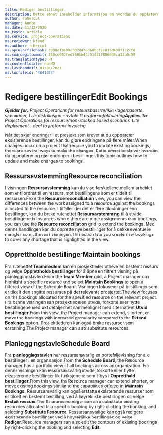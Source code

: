 ```yaml
---
title: Rediger bestillinger
description: Dette emnet inneholder informasjon om hvordan du oppdaterer og gjør endringer i bestillinger.
author: ruhercul
manager: Annbe
ms.date: 11/12/2020
ms.topic: article
ms.service: project-operations
ms.reviewer: kfend
ms.author: ruhercul
ms.openlocfilehash: 3980df0608c387d47ad68bbf2e816d408f1c2cf0
ms.sourcegitcommit: 260ce052fed760bb44c514517806049ca13a5459
ms.translationtype: HT
ms.contentlocale: nb-NO
ms.lasthandoff: 01/08/2021
ms.locfileid: "4841378"
---
```

# <a name="edit-bookings"></a><span data-ttu-id="f0969-103">Redigere bestillinger</span><span class="sxs-lookup"><span data-stu-id="f0969-103">Edit Bookings</span></span>

<span data-ttu-id="f0969-104">_**Gjelder for:** Project Operations for ressursbaserte/ikke-lagerbaserte scenarioer, Lite-distribusjon – avtale til proformafakturering_</span><span class="sxs-lookup"><span data-stu-id="f0969-104">_**Applies To:** Project Operations for resource/non-stocked based scenarios, Lite deployment - deal to proforma invoicing_</span></span>


<span data-ttu-id="f0969-105">Når det skjer endringer i et prosjekt som krever at du oppdaterer eksisterende bestillinger, kan du gjøre endringene på flere måter.</span><span class="sxs-lookup"><span data-stu-id="f0969-105">When changes occur on a project that require you to update existing bookings, there are several ways to make the changes.</span></span> <span data-ttu-id="f0969-106">Dette emnet beskriver hvordan du oppdaterer og gjør endringer i bestillinger.</span><span class="sxs-lookup"><span data-stu-id="f0969-106">This topic outlines how to update and make changes to bookings.</span></span>

## <a name="resource-reconciliation"></a><span data-ttu-id="f0969-107">Ressursavstemming</span><span class="sxs-lookup"><span data-stu-id="f0969-107">Resource reconciliation</span></span>

<span data-ttu-id="f0969-108">I visningen **Ressursavstemming** kan du vise forskjellene mellom arbeidet som er tilordnet til en ressurs, mot bestillingene som er tildelt til ressursen.</span><span class="sxs-lookup"><span data-stu-id="f0969-108">From the **Resource reconciliation** view, you can view the differences between the work assigned to a resource against the bookings allocated to the resource.</span></span> <span data-ttu-id="f0969-109">I tilfeller der det er flere tilordninger enn bestillinger, kan du bruke rutenettet **Ressursavstemming** til å utvide bestillingene.</span><span class="sxs-lookup"><span data-stu-id="f0969-109">In instances where there are more assignments than bookings, you can use the **Resource reconciliation** grid to extend the bookings.</span></span> <span data-ttu-id="f0969-110">Med denne handlingen kan du opprette nye bestillinger for å dekke eventuelle mangler som utheves i visningen.</span><span class="sxs-lookup"><span data-stu-id="f0969-110">This action lets you create new bookings to cover any shortage that is highlighted in the view.</span></span>

## <a name="maintain-bookings"></a><span data-ttu-id="f0969-111">Opprettholde bestillinger</span><span class="sxs-lookup"><span data-stu-id="f0969-111">Maintain bookings</span></span>

<span data-ttu-id="f0969-112">Fra rutenettet **Teammedlem** kan en prosjektleder utheve en bestemt ressurs og velge **Opprettholde bestillinger** for å åpne en filtrert visning på planleggingstavlen.</span><span class="sxs-lookup"><span data-stu-id="f0969-112">From the **Team Member** grid, a Project manager can highlight a specific resource and select **Maintain Bookings** to open a filtered view of the Schedule Board.</span></span> <span data-ttu-id="f0969-113">Visningen fokuserer på bestillinger som er tildelt den angitte ressursen på det relevante prosjektet.</span><span class="sxs-lookup"><span data-stu-id="f0969-113">The view focuses on the bookings allocated for the specified resource on the relevant project.</span></span> <span data-ttu-id="f0969-114">Fra denne visningen kan prosjektlederen utvide, forkorte eller flytte bestillingene med økt detaljerthet sammenlignet med alternativet **Utvid bestillinger**.</span><span class="sxs-lookup"><span data-stu-id="f0969-114">From this view, the Project manager can extend, shorten, or move the bookings with increased granularity compared to the **Extend Bookings** option.</span></span> <span data-ttu-id="f0969-115">Prosjektlederen kan også bruke ressurser som erstatning.</span><span class="sxs-lookup"><span data-stu-id="f0969-115">The Project manager can also substitute resources.</span></span>

## <a name="schedule-board"></a><span data-ttu-id="f0969-116">Planleggingstavle</span><span class="sxs-lookup"><span data-stu-id="f0969-116">Schedule Board</span></span>

<span data-ttu-id="f0969-117">Fra **planleggingstavlen** har ressursansvarlig en porteføljevisning for alle bestillinger i en organisasjon.</span><span class="sxs-lookup"><span data-stu-id="f0969-117">From the **Schedule Board**, the Resource manager has a portfolio view of all bookings across an organization.</span></span> <span data-ttu-id="f0969-118">Fra denne visningen kan ressursansvarlig utvide, forkorte eller flytte eksisterende bestillinger lik funksjonene som tilbys i **Oppretthold bestillinger**.</span><span class="sxs-lookup"><span data-stu-id="f0969-118">From this view, the Resource manager can extend, shorten, or move existing bookings similar to the capabilities offered in **Maintain Bookings**.</span></span> <span data-ttu-id="f0969-119">Ressursansvarlig kan også erstatte eksisterende ressurser som er tildelt en bestemt bestilling, ved å høyreklikke bestillingen og velge **Erstatt ressurs**.</span><span class="sxs-lookup"><span data-stu-id="f0969-119">The Resource manager can also substitute existing resources allocated to a specific booking by right-clicking the booking, and selecting **Substitute Resource**.</span></span> <span data-ttu-id="f0969-120">Ressursansvarlige kan også redigere eksisterende bestillinger ved å høyreklikke bestillingen og velge **Rediger**.</span><span class="sxs-lookup"><span data-stu-id="f0969-120">Resource managers can also edit the contours of existing bookings by right-clicking the booking and selecting **Edit**.</span></span>
